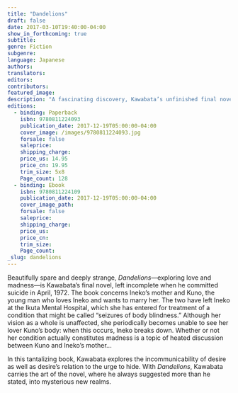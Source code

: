 ```yaml
---
title: "Dandelions"
draft: false
date: 2017-03-10T19:40:00-04:00
show_in_forthcoming: true
subtitle:
genre: Fiction
subgenre:
language: Japanese
authors:
translators:
editors:
contributors:
featured_image:
description: "A fascinating discovery, Kawabata’s unfinished final novel _Dandelions_ is a great master’s last word "
editions:
  - binding: Paperback
    isbn: 9780811224093
    publication_date: 2017-12-19T05:00:00-04:00
    cover_image: /images/9780811224093.jpg
    forsale: false
    saleprice:
    shipping_charge:
    price_us: 14.95
    price_cn: 19.95
    trim_size: 5x8
    Page_count: 128
  - binding: Ebook
    isbn: 9780811224109
    publication_date: 2017-12-19T05:00:00-04:00
    cover_image_path:
    forsale: false
    saleprice:
    shipping_charge:
    price_us:
    price_cn:
    trim_size:
    Page_count:
_slug: dandelions
---
```


Beautifully spare and deeply strange, _Dandelions_—exploring love and madness—is Kawabata’s final novel, left incomplete when he committed suicide in April, 1972. The book concerns Ineko’s mother and Kuno, the young man who loves Ineko and wants to marry her. The two have left Ineko at the Ikuta Mental Hospital, which she has entered for treatment of a condition that might be called “seizures of body blindness.” Although her vision as a whole is unaffected, she periodically becomes unable to see her lover Kuno’s body: when this occurs, Ineko breaks down. Whether or not her condition actually constitutes madness is a topic of heated discussion between Kuno and Ineko’s mother...

In this tantalizing book, Kawabata explores the incommunicability of desire as well as desire’s relation to the urge to hide. With _Dandelions_, Kawabata carries the art of the novel, where he always suggested more than he stated, into mysterious new realms.

